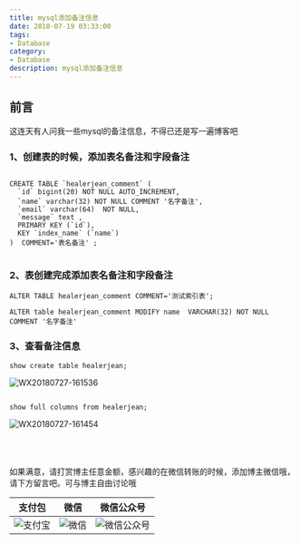 ```yaml
---
title: mysql添加备注信息
date: 2018-07-19 03:33:00
tags: 
- Database
category: 
- Database
description: mysql添加备注信息
---
```

<!-- image url 
https://raw.githubusercontent.com/HealerJean123/HealerJean123.github.io/master/blogImages
　　首行缩进
<font color="red">  </font>
-->

## 前言


这连天有人问我一些mysql的备注信息，不得已还是写一遍博客吧

### 1、创建表的时候，添加表名备注和字段备注


```

CREATE TABLE `healerjean_comment` (
  `id` bigint(20) NOT NULL AUTO_INCREMENT,
  `name` varchar(32) NOT NULL COMMENT '名字备注',
  `email` varchar(64)  NOT NULL,
  `message` text ,
  PRIMARY KEY (`id`),
  KEY `index_name` (`name`)
)  COMMENT='表名备注' ;


```

### 2、表创建完成添加表名备注和字段备注


```
ALTER TABLE healerjean_comment COMMENT='测试索引表';

ALTER table healerjean_comment MODIFY name  VARCHAR(32) NOT NULL COMMENT '名字备注'

```


### 3、查看备注信息


```
show create table healerjean;

```

![WX20180727-161536](https://raw.githubusercontent.com/HealerJean123/HealerJean123.github.io/master/blogImages/WX20180727-161536.png)

```

show full columns from healerjean;

```
![WX20180727-161454](https://raw.githubusercontent.com/HealerJean123/HealerJean123.github.io/master/blogImages/WX20180727-161454.png)





<br/><br/><br/>
如果满意，请打赏博主任意金额，感兴趣的在微信转账的时候，添加博主微信哦， 请下方留言吧。可与博主自由讨论哦

|支付包 | 微信|微信公众号|
|:-------:|:-------:|:------:|
|![支付宝](https://raw.githubusercontent.com/HealerJean123/HealerJean123.github.io/master/assets/img/tctip/alpay.jpg) | ![微信](https://raw.githubusercontent.com/HealerJean123/HealerJean123.github.io/master/assets/img/tctip/weixin.jpg)|![微信公众号](https://raw.githubusercontent.com/HealerJean123/HealerJean123.github.io/master/assets/img/my/qrcode_for_gh_a23c07a2da9e_258.jpg)|




<!-- Gitalk 评论 start  -->

<link rel="stylesheet" href="https://unpkg.com/gitalk/dist/gitalk.css">
<script src="https://unpkg.com/gitalk@latest/dist/gitalk.min.js"></script> 
<div id="gitalk-container"></div>    
 <script type="text/javascript">
    var gitalk = new Gitalk({
		clientID: `1d164cd85549874d0e3a`,
		clientSecret: `527c3d223d1e6608953e835b547061037d140355`,
		repo: `HealerJean123.github.io`,
		owner: 'HealerJean123',
		admin: ['HealerJean123'],
		id: 'AAAAAAAAAAAAAA',
    });
    gitalk.render('gitalk-container');
</script> 

<!-- Gitalk end -->

